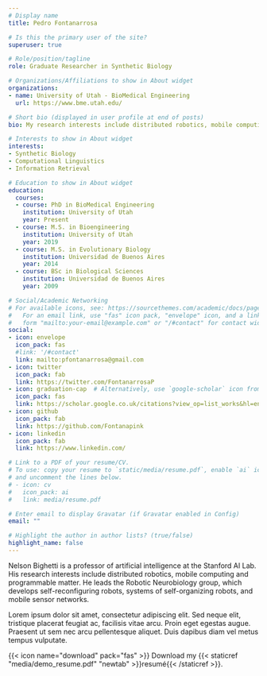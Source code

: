 ```yaml
---
# Display name
title: Pedro Fontanarrosa

# Is this the primary user of the site?
superuser: true

# Role/position/tagline
role: Graduate Researcher in Synthetic Biology

# Organizations/Affiliations to show in About widget
organizations:
- name: University of Utah - BioMedical Engineering
  url: https://www.bme.utah.edu/

# Short bio (displayed in user profile at end of posts)
bio: My research interests include distributed robotics, mobile computing and programmable matter.

# Interests to show in About widget
interests:
- Synthetic Biology
- Computational Linguistics
- Information Retrieval

# Education to show in About widget
education:
  courses:
  - course: PhD in BioMedical Engineering
    institution: University of Utah
    year: Present
  - course: M.S. in Bioengineering
    institution: University of Utah
    year: 2019
  - course: M.S. in Evolutionary Biology
    institution: Universidad de Buenos Aires
    year: 2014
  - course: BSc in Biological Sciences
    institution: Universidad de Buenos Aires
    year: 2009

# Social/Academic Networking
# For available icons, see: https://sourcethemes.com/academic/docs/page-builder/#icons
#   For an email link, use "fas" icon pack, "envelope" icon, and a link in the
#   form "mailto:your-email@example.com" or "/#contact" for contact widget.
social:
- icon: envelope
  icon_pack: fas
  #link: '/#contact'
  link: mailto:pfontanarrosa@gmail.com
- icon: twitter
  icon_pack: fab
  link: https://twitter.com/FontanarrosaP
- icon: graduation-cap  # Alternatively, use `google-scholar` icon from `ai` icon pack
  icon_pack: fas
  link: https://scholar.google.co.uk/citations?view_op=list_works&hl=en&user=UemPJnYAAAAJ&gmla=AJsN-F5Kmth_bE_ozwiu3TVAN0BAXa35Lm93WBtnoQJwlAm2aTPMQ1r0pznymN9tTVx3NZoXB4Wzu3b9SuiHV0RI8989iQTc3nxn79kODWUKHZT-h8mCJcE
- icon: github
  icon_pack: fab
  link: https://github.com/Fontanapink
- icon: linkedin
  icon_pack: fab
  link: https://www.linkedin.com/

# Link to a PDF of your resume/CV.
# To use: copy your resume to `static/media/resume.pdf`, enable `ai` icons in `params.toml`, 
# and uncomment the lines below.
# - icon: cv
#   icon_pack: ai
#   link: media/resume.pdf

# Enter email to display Gravatar (if Gravatar enabled in Config)
email: ""

# Highlight the author in author lists? (true/false)
highlight_name: false
---
```


Nelson Bighetti is a professor of artificial intelligence at the Stanford AI Lab. His research interests include distributed robotics, mobile computing and programmable matter. He leads the Robotic Neurobiology group, which develops self-reconfiguring robots, systems of self-organizing robots, and mobile sensor networks.

Lorem ipsum dolor sit amet, consectetur adipiscing elit. Sed neque elit, tristique placerat feugiat ac, facilisis vitae arcu. Proin eget egestas augue. Praesent ut sem nec arcu pellentesque aliquet. Duis dapibus diam vel metus tempus vulputate.

{{< icon name="download" pack="fas" >}} Download my {{< staticref "media/demo_resume.pdf" "newtab" >}}resumé{{< /staticref >}}.
